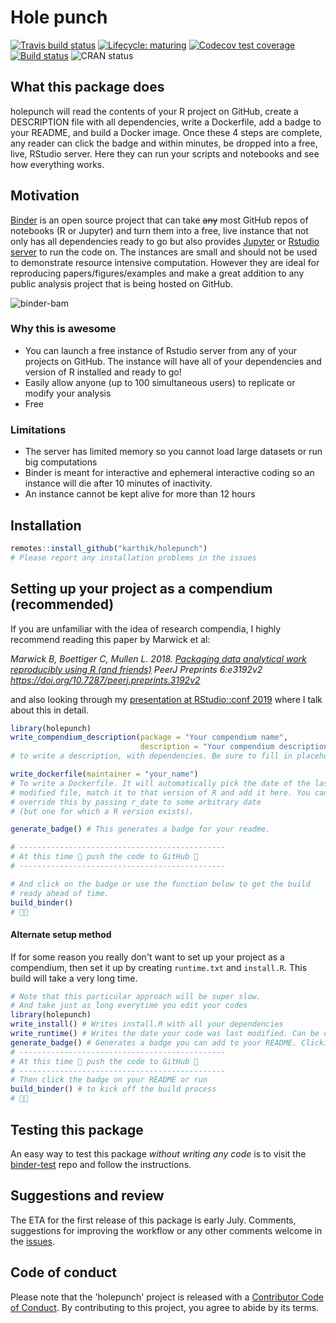 
# Hole punch 

[![Travis build status](https://travis-ci.org/karthik/holepunch.svg?branch=master)](https://travis-ci.org/karthik/holepunch) [![Lifecycle: maturing](https://img.shields.io/badge/lifecycle-maturing-blue.svg)](https://www.tidyverse.org/lifecycle/#maturing)  [![Codecov test coverage](https://codecov.io/gh/karthik/holepunch/branch/master/graph/badge.svg)](https://codecov.io/gh/karthik/holepunch?branch=master) [![Build status](https://ci.appveyor.com/api/projects/status/iowqitu84h9dquro?svg=true)](https://ci.appveyor.com/project/karthik/holepunch) ![CRAN status](http://www.r-pkg.org/badges/version/holepunch)

## What this package does
holepunch will read the contents of your R project on GitHub, create a DESCRIPTION file with all dependencies, write a Dockerfile, add a badge to your README, and build a Docker image. Once these 4 steps are complete, any reader can click the badge and within minutes, be dropped into a free, live, RStudio server. Here they can run your scripts and notebooks and see how everything works.
 
## Motivation 
[Binder](https://mybinder.org/) is an open source project that can take ~~any~~ most GitHub repos of notebooks (R or Jupyter) and turn them into a free, live instance that not only has all dependencies ready to go but also provides [Jupyter](https://jupyter.org/) or [Rstudio server](https://www.rstudio.com/products/rstudio/download-server/) to run the code on. The instances are small and should not be used to demonstrate resource intensive computation. However they are ideal for reproducing papers/figures/examples and make a great addition to any public analysis project that is being hosted on GitHub.
 
![binder-bam](https://i.imgur.com/oqWl512.png)

### Why this is awesome

- You can launch a free instance of Rstudio server from any of your projects on GitHub. The instance will have all of your dependencies and version of R installed and ready to go!
- Easily allow anyone (up to 100 simultaneous users) to replicate or modify your analysis
- Free

### Limitations

- The server has limited memory so you cannot load large datasets or run big computations
- Binder is meant for interactive and ephemeral interactive coding so an instance will die after 10 minutes of inactivity.
- An instance cannot be kept alive for more than 12 hours

## Installation

```r
remotes::install_github("karthik/holepunch")
# Please report any installation problems in the issues
```


## Setting up your project as a compendium (recommended)

If you are unfamiliar with the idea of research compendia, I highly recommend reading this paper by Marwick et al:

*Marwick B, Boettiger C, Mullen L. 2018. [Packaging data analytical work reproducibly using R (and friends)](https://peerj.com/preprints/3192/) PeerJ Preprints 6:e3192v2 https://doi.org/10.7287/peerj.preprints.3192v2*

and also looking through my [presentation at RStudio::conf 2019](http://inundata.org/talks/rstd19/#/) where I talk about this in detail.


```r
library(holepunch)
write_compendium_description(package = "Your compendium name", 
                             description = "Your compendium description")
# to write a description, with dependencies. Be sure to fill in placeholder text

write_dockerfile(maintainer = "your_name") 
# To write a Dockerfile. It will automatically pick the date of the last 
# modified file, match it to that version of R and add it here. You can 
# override this by passing r_date to some arbitrary date
# (but one for which a R version exists).

generate_badge() # This generates a badge for your readme.

# ----------------------------------------------
# At this time 🙌 push the code to GitHub 🙌
# ----------------------------------------------

# And click on the badge or use the function below to get the build 
# ready ahead of time.
build_binder()
# 🤞🚀
```

#### Alternate setup method

If for some reason you really don't want to set up your project as a compendium, then set it up by creating `runtime.txt` and `install.R`. This build will take a very long time.

```r
# Note that this particular approach will be super slow.
# And take just as long everytime you edit your codes
library(holepunch)
write_install() # Writes install.R with all your dependencies
write_runtime() # Writes the date your code was last modified. Can be overridden.
generate_badge() # Generates a badge you can add to your README. Clicking badge will launch the Binder.
# ----------------------------------------------
# At this time 🙌 push the code to GitHub 🙌
# ----------------------------------------------
# Then click the badge on your README or run
build_binder() # to kick off the build process
# 🤞🚀
```



## Testing this package

An easy way to test this package _without writing any code_ is to visit the [binder-test](https://github.com/karthik/binder-test) repo and follow the instructions. 



## Suggestions and review

The ETA for the first release of this package is early July. Comments, suggestions for improving the workflow or any other comments welcome in the [issues](https://github.com/karthik/holepunch/issues?q=is%3Aissue+is%3Aopen+sort%3Aupdated-desc).

## Code of conduct

Please note that the 'holepunch' project is released with a
[Contributor Code of Conduct](CODE_OF_CONDUCT.md).
By contributing to this project, you agree to abide by its terms.
